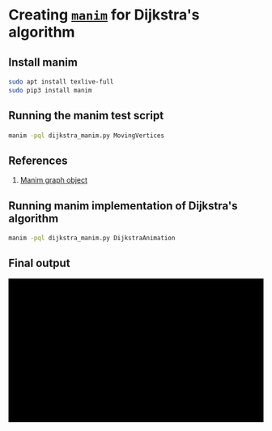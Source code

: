 # Creating [`manim`](https://github.com/ManimCommunity/manim) for Dijkstra's algorithm

## Install manim

```bash
sudo apt install texlive-full
sudo pip3 install manim
```

## Running the manim test script

```bash
manim -pql dijkstra_manim.py MovingVertices
```

## References

1. [Manim graph object](https://docs.manim.community/en/stable/reference/manim.mobject.graph.Graph.html)

## Running manim implementation of Dijkstra's algorithm

```bash
manim -pql dijkstra_manim.py DijkstraAnimation
```

## Final output

![manim video](./DijkstraAnimation.gif)
